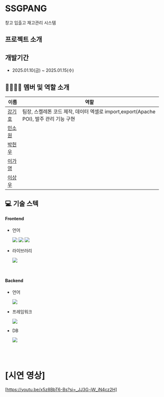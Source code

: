 # SSGPANG

창고 입출고 재고관리 시스템

## 프로젝트 소개

## 개발기간
- 2025.01.10(금) ~ 2025.01.15(수)

## 👨‍👩‍👧‍👦 멤버 및 역할 소개

| 이름                                          | 역할                                                                                                                  |
| --------------------------------------------- | --------------------------------------------------------------------------------------------------------------------- |
| [강기호](https://github.com/Khjin06k)  |팀장, 스켈레톤 코드 제작, 데이터 엑셀로 import,export(Apache POI), 발주 관리 기능 구현 |
| [민소원](https://github.com/JoyWorlds)   |                                          |
| [박헌우](https://github.com/peeljunKim) |                                |
| [이가영](https://github.com/C-H-Kim)  |                                                     |
| [이상우](https://github.com/H2ll0World) |     |

## 💻 기술 스텍

#### Frontend

- 언어

  <img src="https://img.shields.io/badge/html-E34F26?style=for-the-badge&logo=html5&logoColor=white"> <img src="https://img.shields.io/badge/css3-1572B6?style=for-the-badge&logo=css3&logoColor=white"> <img src="https://img.shields.io/badge/javascript-F7DF1E?style=for-the-badge&logo=javascript&logoColor=white">

- 라이브러리
  
  <img src="https://img.shields.io/badge/-Swagger-%23Clojure?style=for-the-badge&logo=swagger&logoColor=white">


<br/>

#### Backend

- 언어

  <img src="https://img.shields.io/badge/Java17-007396?style=for-the-badge&logo=Java&logoColor=white">

- 프레임워크

  <img src="https://img.shields.io/badge/Spring Boot-6DB33F?style=for-the-badge&logo=spring boot&logoColor=white">

- DB

  <img src="https://img.shields.io/badge/My sql-4479A1?style=for-the-badge&logo=MySQL&logoColor=white">


</br><br>

# [시연 영상]

[https://youtu.be/x5z8BbT6-Bs?si=_JJ3G-jW_iN4cz2H]
